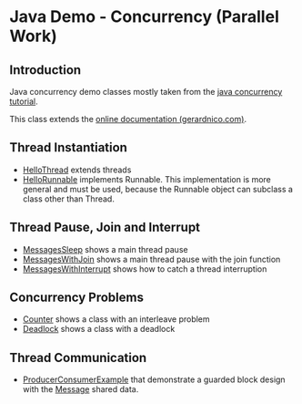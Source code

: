 # Java Demo - Concurrency (Parallel Work)

## Introduction
Java concurrency demo classes mostly taken from the [java concurrency tutorial](https://docs.oracle.com/javase/tutorial/essential/concurrency/index.html).

This class extends the [online documentation (gerardnico.com)](http://gerardnico.com/wiki/java/concurrency/).
 
## Thread Instantiation

  * [HelloThread](HelloThread.java) extends threads
  * [HelloRunnable](HelloRunnable.java) implements Runnable. This implementation is more general and must be used, because the Runnable object can subclass a class other than Thread.
   
## Thread Pause, Join and Interrupt

  * [MessagesSleep](MessagesSleep.java) shows a main thread pause
  * [MessagesWithJoin](MessagesWithJoin.java) shows a main thread pause with the join function
  * [MessagesWithInterrupt](MessagesWithInterrupt.java) shows how to catch a thread interruption
  
## Concurrency Problems

  * [Counter](Counter.java) shows a class with an interleave problem
  * [Deadlock](Deadlock.java) shows a class with a deadlock
  
## Thread Communication

  * [ProducerConsumerExample](ProducerConsumerExample.java) that demonstrate a guarded block design with the [Message](Message.java) shared data.

